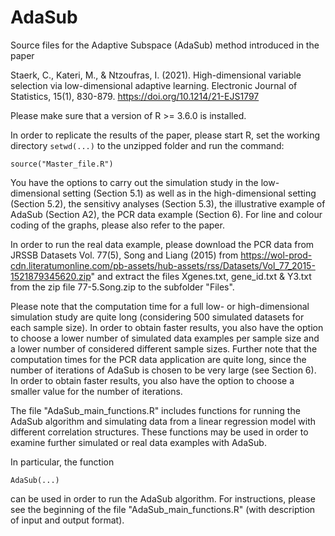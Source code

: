 # AdaSub

Source files for the Adaptive Subspace (AdaSub) method introduced in the paper   

Staerk, C., Kateri, M., & Ntzoufras, I. (2021). High-dimensional variable selection via low-dimensional adaptive learning. Electronic Journal of Statistics, 15(1), 830-879.  https://doi.org/10.1214/21-EJS1797

Please make sure that a version of R >= 3.6.0 is installed.

In order to replicate the results of the paper, please start R, 
set the working directory `setwd(...)` to the unzipped folder
and run the command: 

`source("Master_file.R")`

You have the options to carry out the simulation study in the low-dimensional setting (Section 5.1) as well as in the high-dimensional setting (Section 5.2), the sensitivy analyses (Section 5.3), the illustrative example of AdaSub (Section A2), the PCR data example (Section 6). For line and colour coding of the graphs, please also refer to the paper. 

In order to run the real data example, please download the PCR data from JRSSB Datasets Vol. 77(5), Song and Liang (2015)
from https://wol-prod-cdn.literatumonline.com/pb-assets/hub-assets/rss/Datasets/Vol_77_2015-1521879345620.zip"
and extract the files Xgenes.txt, gene_id.txt & Y3.txt from the zip file 77-5.Song.zip to the subfolder "Files".

Please note that the computation time for a full low- or high-dimensional simulation study are quite long (considering 500 simulated datasets for each sample size). 
In order to obtain faster results, you also have the option to choose a lower number of simulated data examples per sample size
and a lower number of considered different sample sizes. Further note that the computation times for the PCR data application are quite long,
since the number of iterations of AdaSub is chosen to be very large (see Section 6). In order to obtain faster results, you also have the option to choose a smaller value for the number of iterations.

The file "AdaSub_main_functions.R" includes functions for running the AdaSub algorithm 
and simulating data from a linear regression model with different correlation structures. 
These functions may be used in order to examine further simulated or real data examples with AdaSub. 

In particular, the function 

`AdaSub(...)`

can be used in order to run the AdaSub algorithm. 
For instructions, please see the beginning of the file "AdaSub_main_functions.R" (with description of input and output format).
